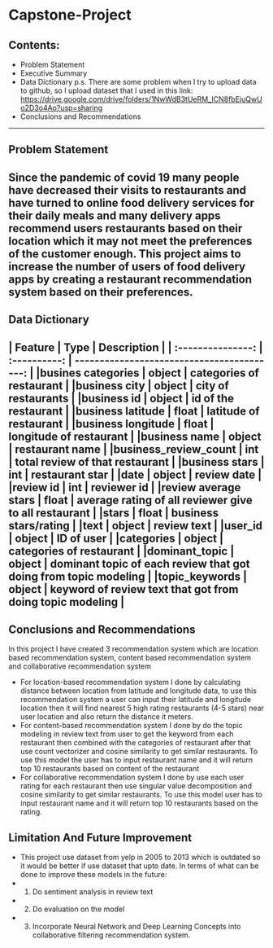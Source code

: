 # Capstone-Project 

## Contents: 
- Problem Statement 
- Executive Summary 
- Data Dictionary p.s. There are some problem when I try to upload data to github, so I upload dataset that I used in this link: https://drive.google.com/drive/folders/1NwWdB3tUeRM_ICN8fbEjuQwUo2D3o4Ao?usp=sharing 
- Conclusions and Recommendations 
------------------------------------------------------------------------ 
## Problem Statement 
Since the pandemic of covid 19 many people have decreased their visits to restaurants and have turned to online food delivery services for their daily meals and many delivery apps recommend users restaurants based on their location which it may not meet the preferences of the customer enough. This project aims to increase the number of users of food delivery apps by creating a restaurant recommendation system based on their preferences. 
------------------------------------------------------------------------ 
## Data Dictionary 
| Feature           | Type         | Description                                | | :---------------: | :----------: | -----------------------------------------: | |busines categories | object       | categories of restaurant       | |business city        | object         | city of restaurants | |business id      | object        | id of the restaurant  | |business latitude        | float        | latitude of restaurant             | |business longitude        | float        | longitude of restaurant             | |business name         | object          | restaurant name | |business_review_count | int          | total review of that restaurant | |business stars      | int          | restaurant star              | |date     | object          | review date             | |review id          | int          | reviewer id | |review average stars | float       | average rating of all reviewer give to all restaurant | |stars       | float        | business stars/rating              | |text      | object          | review text            | |user_id           | object       | ID of user                            | |categories       | object       | categories of restaurant                           | |dominant_topic         | object       | dominant topic of each review that got doing from topic modeling                            | |topic_keywords        | object       | keyword of review text that got from doing topic modeling                            | 
------------------------------------------------------------------------ 
## Conclusions and Recommendations 

In this project I have created 3 recommendation system which are location based recommendation system, content based recommendation system and collaborative recommendation system 
- For location-based recommendation system I done by calculating distance between location from latitude and longitude data, to use this recommendation system a user can input their latitude and longitude location then it will find nearest 5 high rating restaurants (4-5 stars) near user location and also return the distance it meters. 
- For content-based recommendation system I done by do the topic modeling in review text from user to get the keyword from each restaurant then combined with the categories of restaurant after that use count vectorizer and cosine similarity to get similar restaurants. To use this model the user has to input restaurant name and it will return top 10 restaurants based on content of the restaurant 
- For collaborative recommendation system I done by use each user rating for each restaurant then use singular value decomposition and cosine similarity to get similar restaurants. To use this model user has to input restaurant name and it will return top 10 restaurants based on the rating. 

## Limitation And Future Improvement 
- This project use dataset from yelp in 2005 to 2013 which is outdated so it would be better if use dataset that upto date. In terms of what can be done to improve these models in the future: 
-  1. Do sentiment analysis in review text 
-  2. Do evaluation on the model 
-  3. Incorporate Neural Network and Deep Learning Concepts into collaborative filtering recommendation system.
